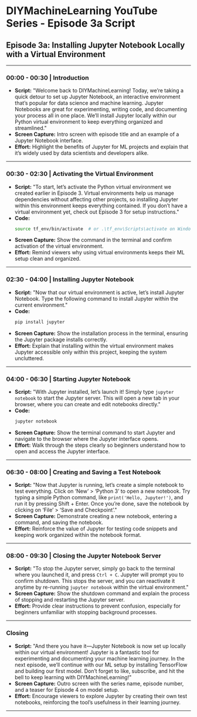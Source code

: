 
# DIYMachineLearning YouTube Series - Episode 3a Script

## Episode 3a: Installing Jupyter Notebook Locally with a Virtual Environment

---

### 00:00 - 00:30 | Introduction
- **Script:** "Welcome back to DIYMachineLearning! Today, we’re taking a quick detour to set up Jupyter Notebook, an interactive environment that’s popular for data science and machine learning. Jupyter Notebooks are great for experimenting, writing code, and documenting your process all in one place. We’ll install Jupyter locally within our Python virtual environment to keep everything organized and streamlined."
- **Screen Capture:** Intro screen with episode title and an example of a Jupyter Notebook interface.
- **Effort:** Highlight the benefits of Jupyter for ML projects and explain that it’s widely used by data scientists and developers alike.

---

### 00:30 - 02:30 | Activating the Virtual Environment
- **Script:** "To start, let’s activate the Python virtual environment we created earlier in Episode 3. Virtual environments help us manage dependencies without affecting other projects, so installing Jupyter within this environment keeps everything contained. If you don’t have a virtual environment yet, check out Episode 3 for setup instructions."
- **Code:**
  ```bash
  source tf_env/bin/activate  # or .\tf_env\Scripts\activate on Windows
  ```
- **Screen Capture:** Show the command in the terminal and confirm activation of the virtual environment.
- **Effort:** Remind viewers why using virtual environments keeps their ML setup clean and organized.

---

### 02:30 - 04:00 | Installing Jupyter Notebook
- **Script:** "Now that our virtual environment is active, let’s install Jupyter Notebook. Type the following command to install Jupyter within the current environment."
- **Code:**
  ```bash
  pip install jupyter
  ```
- **Screen Capture:** Show the installation process in the terminal, ensuring the Jupyter package installs correctly.
- **Effort:** Explain that installing within the virtual environment makes Jupyter accessible only within this project, keeping the system uncluttered.

---

### 04:00 - 06:30 | Starting Jupyter Notebook
- **Script:** "With Jupyter installed, let’s launch it! Simply type `jupyter notebook` to start the Jupyter server. This will open a new tab in your browser, where you can create and edit notebooks directly."
- **Code:**
  ```bash
  jupyter notebook
  ```
- **Screen Capture:** Show the terminal command to start Jupyter and navigate to the browser where the Jupyter interface opens.
- **Effort:** Walk through the steps clearly so beginners understand how to open and access the Jupyter interface.

---

### 06:30 - 08:00 | Creating and Saving a Test Notebook
- **Script:** "Now that Jupyter is running, let’s create a simple notebook to test everything. Click on ‘New’ > ‘Python 3’ to open a new notebook. Try typing a simple Python command, like `print('Hello, Jupyter!')`, and run it by pressing Shift + Enter. Once you’re done, save the notebook by clicking on ‘File’ > ‘Save and Checkpoint’."
- **Screen Capture:** Demonstrate creating a new notebook, entering a command, and saving the notebook.
- **Effort:** Reinforce the value of Jupyter for testing code snippets and keeping work organized within the notebook format.

---

### 08:00 - 09:30 | Closing the Jupyter Notebook Server
- **Script:** "To stop the Jupyter server, simply go back to the terminal where you launched it, and press `Ctrl + C`. Jupyter will prompt you to confirm shutdown. This stops the server, and you can reactivate it anytime by re-running `jupyter notebook` within the virtual environment."
- **Screen Capture:** Show the shutdown command and explain the process of stopping and restarting the Jupyter server.
- **Effort:** Provide clear instructions to prevent confusion, especially for beginners unfamiliar with stopping background processes.

---

### Closing
- **Script:** "And there you have it—Jupyter Notebook is now set up locally within our virtual environment! Jupyter is a fantastic tool for experimenting and documenting your machine learning journey. In the next episode, we’ll continue with our ML setup by installing TensorFlow and building our first model. Don’t forget to like, subscribe, and hit the bell to keep learning with DIYMachineLearning!"
- **Screen Capture:** Outro screen with the series name, episode number, and a teaser for Episode 4 on model setup.
- **Effort:** Encourage viewers to explore Jupyter by creating their own test notebooks, reinforcing the tool’s usefulness in their learning journey.

---
